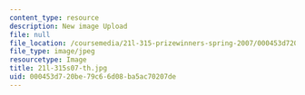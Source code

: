 ```yaml
---
content_type: resource
description: New image Upload
file: null
file_location: /coursemedia/21l-315-prizewinners-spring-2007/000453d720be79c66d08ba5ac70207de_21l-315s07-th.jpg
file_type: image/jpeg
resourcetype: Image
title: 21l-315s07-th.jpg
uid: 000453d7-20be-79c6-6d08-ba5ac70207de
---
```

